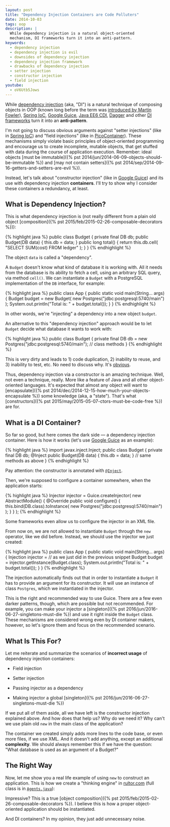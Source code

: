 ```yaml
---
layout: post
title: "Dependency Injection Containers are Code Polluters"
date: 2014-10-03
tags: oop
description: |
  While dependency injection is a natural object-oriented
  mechanism, DI frameworks turn it into an anti-pattern.
keywords:
  - dependency injection
  - dependency injection is evil
  - downsides of dependency injection
  - dependency injection framework
  - drawbacks of dependency injection
  - setter injection
  - constructor injection
  - field injection
youtube:
  - oV6Utb5Jows
---
```


While [dependency injection](http://martinfowler.com/articles/injection.html) (aka, "DI")
is a natural technique of composing objects in OOP
(known long before the term was [introduced by Martin Fowler](http://www.martinfowler.com/articles/injection.html)),
[Spring IoC](http://www.spring.io),
[Google Guice](https://code.google.com/p/google-guice/),
[Java EE6 CDI](http://docs.oracle.com/javaee/6/tutorial/doc/giwhl.html),
[Dagger](http://square.github.io/dagger/) and other
[DI frameworks](https://en.wikipedia.org/wiki/Dependency_injection)
turn it into an **anti-pattern**.

<!--more-->

I'm not going to discuss obvious arguments against
"setter injections"
(like in [Spring IoC](http://www.springbyexample.org/examples/intro-to-ioc-basic-setter-injection.html))
and
"field injections"
(like in [PicoContainer](http://picocontainer.codehaus.org/annotated-field-injection.html)).
These mechanisms simply violate basic principles
of object-oriented programming and encourage us to create
incomplete, mutable objects, that get stuffed with data during the course
of application execution. Remember: ideal objects
[must be immutable]({% pst 2014/jun/2014-06-09-objects-should-be-immutable %})
and [may not contain setters]({% pst 2014/sep/2014-09-16-getters-and-setters-are-evil %}).

Instead, let's talk about "constructor injection"
(like in [Google Guice](https://github.com/google/guice/wiki/Injections#constructor-injection))
and its use with dependency injection **containers**.
I'll try to show why I consider these containers a redundancy, at least.

## What is Dependency Injection?

This is what dependency injection is (not really different
from a plain old object [composition]({% pst 2015/feb/2015-02-26-composable-decorators %})):

{% highlight java %}
public class Budget {
  private final DB db;
  public Budget(DB data) {
    this.db = data;
  }
  public long total() {
    return this.db.cell(
      "SELECT SUM(cost) FROM ledger"
    );
  }
}
{% endhighlight %}

The object `data` is called a "dependency".

A `Budget` doesn't know what kind of database it is working with. All it
needs from the database is its ability to fetch a cell, using an
arbitrary SQL query, via method `cell()`. We can instantiate a `Budget` with a PostgreSQL
implementation of the `DB` interface, for example:

{% highlight java %}
public class App {
  public static void main(String... args) {
    Budget budget = new Budget(
      new Postgres("jdbc:postgresql:5740/main")
    );
    System.out.println("Total is: " + budget.total());
  }
}
{% endhighlight %}

In other words, we're "injecting" a dependency into a new object `budget`.

An alternative to this "dependency injection" approach would be
to let `Budget` decide what database it wants to work with:

{% highlight java %}
public class Budget {
  private final DB db =
    new Postgres("jdbc:postgresql:5740/main");
  // class methods
}
{% endhighlight %}

This is very dirty and leads to 1) code duplication, 2) inability
to reuse, and 3) inability to test, etc. No need to discuss
why. It's [obvious](http://programmers.stackexchange.com/questions/19203).

Thus, dependency injection via a constructor is an amazing technique.
Well, not even a technique, really. More like a feature of Java and all other object-oriented
languages. It's expected that almost any object will want to
[encapsulate]({% pst 2014/dec/2014-12-15-how-much-your-objects-encapsulate %})
some knowledge (aka, a "state"). That's what
[constructors]({% pst 2015/may/2015-05-07-ctors-must-be-code-free %}) are for.

## What is a DI Container?

So far so good, but here comes the dark side &mdash; a dependency
injection container. Here is how it works (let's use
[Google Guice](https://github.com/google/guice)
as an example):

{% highlight java %}
import javax.inject.Inject;
public class Budget {
  private final DB db;
  @Inject
  public Budget(DB data) {
    this.db = data;
  }
  // same methods as above
}
{% endhighlight %}

Pay attention: the constructor is annotated with
[`@Inject`](http://docs.oracle.com/javaee/6/api/javax/inject/Inject.html).

Then, we're supposed to configure a container
somewhere, when the application starts:

{% highlight java %}
Injector injector = Guice.createInjector(
  new AbstractModule() {
    @Override
    public void configure() {
      this.bind(DB.class).toInstance(
        new Postgres("jdbc:postgresql:5740/main")
      );
    }
  }
);
{% endhighlight %}

Some frameworks even allow us to configure the injector in an XML file.

From now on, we are not allowed to instantiate `Budget` through the `new` operator,
like we did before. Instead, we should use the injector we just created:

{% highlight java %}
public class App {
  public static void main(String... args) {
    Injection injector = // as we just did in the previous snippet
    Budget budget = injector.getInstance(Budget.class);
    System.out.println("Total is: " + budget.total());
  }
}
{% endhighlight %}

The injection automatically finds out that in order to instantiate
a `Budget` it has to provide an argument for its constructor. It will
use an instance of class `Postgres`, which we instantiated in the injector.

This is the right and recommended way to use Guice. There are
a few even darker patterns, though, which are possible but not recommended. For example,
you can make your injector a
[singleton]({% pst 2016/jun/2016-06-27-singletons-must-die %}) and use it right inside the `Budget` class.
These mechanisms are considered wrong even by DI container makers, however, so let's ignore
them and focus on the recommended scenario.

## What Is This For?

Let me reiterate and summarize the scenarios of **incorrect usage** of dependency
injection containers:

 * Field injection

 * Setter injection

 * Passing injector as a dependency

 * Making injector a global [singleton]({% pst 2016/jun/2016-06-27-singletons-must-die %})

If we put all of them aside, all we have left is the constructor
injection explained above. And how does that help us? Why do we need it?
Why can't we use plain old `new` in the main class of the application?

The container we created simply adds more lines to the code base,
or even more files, if we use XML. And it doesn't add anything, except
an additional **complexity**. We should always remember this
if we have the question: "What database is used as an argument of a Budget?"

## The Right Way

Now, let me show you a real life example of using `new` to construct
an application. This is how we create a "thinking engine" in
[rultor.com](http://www.rultor.com) (full class is in
[`Agents.java`](https://github.com/yegor256/rultor/blob/1.34/src/main/java/com/rultor/agents/Agents.java)):

<script src="https://gist.github.com/c76c06baee1f74e3100e.js?file=Agents.java"> </script>

Impressive? This is a true
[object composition]({% pst 2015/feb/2015-02-26-composable-decorators %}).
I believe this is how a proper object-oriented application
should be instantiated.

And DI containers? In my opinion, they just add unnecessary noise.
